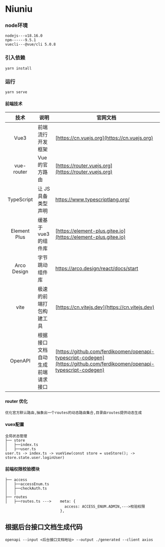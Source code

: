 # Niuniu

### node环境
```
nodejs---v18.16.0
npm------9.5.1
vuecli---@vue/cli 5.0.8
```
### 引入依赖
```
yarn install
```

### 运行
```
yarn serve
```

#### 前端技术

|     技术      | 说明                                       | 官网文档                                                           |
| :----------: | ----------------------------------------- | -------------------------------------------------------------- |
|     Vue3     | 前端流行开发框架                          | [https://cn.vuejs.org](https://cn.vuejs.org)                   |
|  vue-router  | Vue 的官方路由                            | [https://router.vuejs.org](https://router.vuejs.org)           |
|  TypeScript  | 让 JS 具备类型声明                        | https://www.typescriptlang.org/                                |
| Element Plus | 缓基于 vue3 的组件库                      | [https://element-plus.gitee.io](https://element-plus.gitee.io) |
| Arco Design  | 字节跳动组件库                            | https://arco.design/react/docs/start                           |
|     vite     | 极速的前端打包构建工具                     | [https://cn.vitejs.dev](https://cn.vitejs.dev)                 |
|     OpenAPI    | 根据接口文档自动生成前端请求接口            | [https://github.com/ferdikoomen/openapi-typescript-codegen](https://github.com/ferdikoomen/openapi-typescript-codegen)                 |

#### router 优化
```
优化官方默认路由,抽象出一个routes的动态路由集合,目录由routes提供动态生成
```

####  vuex配置
```
全局状态管理
├── store
│   ├──index.ts
│   ├──user.ts
user.ts -> index.ts -> vueView(const store = useStore(); -> store.state.user.loginUser)
```
####  前端权限校验模块
```
├── access
│   ├──accessEnum.ts
│   ├──checkAuth.ts
│   │ 
├── routes
│   ├──routes.ts --->    meta: {
                           access: ACCESS_ENUM.ADMIN,--->校验权限
                         },
```
## 根据后台接口文档生成代码

```
openapi --input <后台接口文档地址> --output ./generated --client axios
```
